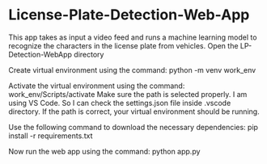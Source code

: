 # License-Plate-Detection-Web-App
This app takes as input a video feed and runs a machine learning model to recognize the characters in the license plate from vehicles.
Open the LP-Detection-WebApp directory

Create virtual environment using the command: 
python -m venv work_env

Activate the virtual environment using the command: 
work_env/Scripts/activate
Make sure the path is selected properly. I am using VS Code. So I can check the
settings.json file inside .vscode directory. If the path is correct, your 
virtual environment should be running.

Use the following command to download the necessary dependencies: 
pip install -r requirements.txt

Now run the web app using the command:
python app.py
